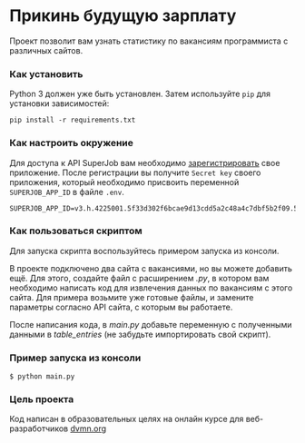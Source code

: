 # Прикинь будущую зарплату
Проект позволит вам узнать статистику по вакансиям программиста с различных сайтов.
### Как установить
Python 3 должен уже быть установлен. Затем используйте `pip` для установки зависимостей:
```
pip install -r requirements.txt
```
### Как настроить окружение
Для доступа к API SuperJob вам необходимо [зарегистрировать](https://api.superjob.ru/register) свое приложение. После регистрации вы получите `Secret key` своего приложения, который необходимо присвоить переменной `SUPERJOB_APP_ID` в файле `.env`.
```
SUPERJOB_APP_ID=v3.h.4225001.5f33d302f6bcae9d13cdd5a2c48a4c7dbf5b2f09.57ec80a7e04344a41f0ed7a900cd2396aa46c30a
```
### Как пользоваться скриптом
Для запуска скрипта воспользуйтесь примером запуска из консоли. 

В проекте подключено два сайта с вакансиями, но вы можете добавить ещё. Для этого, создайте файл с расширением *.py*, в котором вам необходимо написать код для извлечения данных по вакансиям с этого сайта. 
Для примера возьмите уже готовые файлы, и замените параметры согласно API сайта, с которым вы работаете. 

После написания кода, в *main.py* добавьте переменную с полученными данными в *table_entries* (не забудьте импортировать свой скрипт).
### Пример запуска из консоли
```
$ python main.py
```
### Цель проекта
Код написан в образовательных целях на онлайн курсе для веб-разработчиков [dvmn.org](https://dvmn.org/)